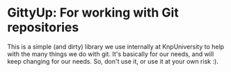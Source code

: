 # GittyUp: For working with Git repositories

This is a simple (and dirty) library we use internally at KnpUniversity
to help with the many things we do with git. It's basically for our needs,
and will keep changing for our needs. So, don't use it, or use it at your
own risk :).

